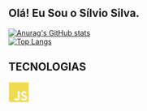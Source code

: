 <div>
  <h2>Olá! Eu Sou o Sílvio Silva.</h2>
</div>


[![Anurag's GitHub stats](https://github-readme-stats.vercel.app/api?username=silviooosilva&show_icons=true&theme=dracula)](https://github.com/anuraghazra/github-readme-stats)
<br>
[![Top Langs](https://github-readme-stats.vercel.app/api/top-langs/?username=silviooosilva&theme=dracula&layout=compact)](https://github.com/anuraghazra/github-readme-stats)
  
<h2>TECNOLOGIAS</h2>
<div style="display: inline_block">

 <img align="center" alt="Js" height="40" width="40" src="https://raw.githubusercontent.com/devicons/devicon/master/icons/javascript/javascript-plain.svg">
</div>







